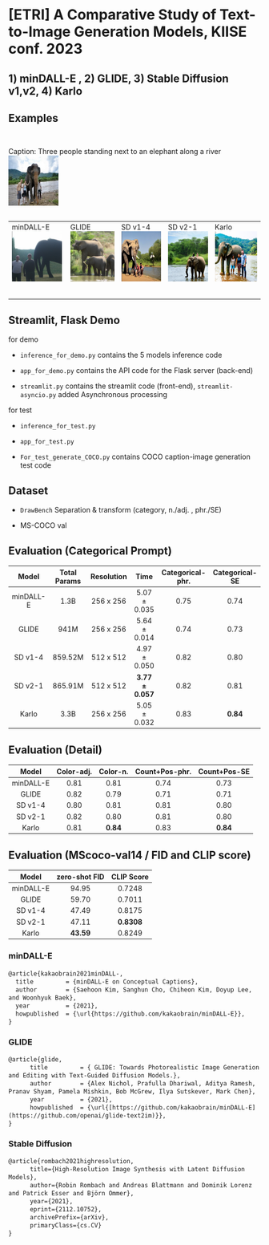 # [ETRI] A Comparative Study of Text-to-Image Generation Models, KIISE conf. 2023 

## 1) minDALL-E , 2) GLIDE, 3) Stable Diffusion v1,v2, 4) Karlo

## Examples
<table>
  <table>
  <tr>
    <table> <tr>  Caption: Three people standing next to an elephant along a river </tr> <tr> <img src="image/MScoco_1.png" width="100" height="100"> </tr> </table>
  </tr>
  </table>
  <table>
  <tr>
    <td width="150">
        <table> <tr> minDALL-E </tr> <tr> <img src="image/minDALL-E_1.png" width="100" height="100"> </tr> </table>
    </td>
    <td width="150"> 
        <table> <tr> GLIDE </tr> <tr> <img src="image/GLIDE_1.png" width="100" height="100"> </tr> </table>
    </td>
    <td width="150">
       <table> <tr> SD v1-4 </tr> <tr> <img src="image/SDv1-4_1.png" width="100" height="100"> </tr> </table>
    </td>
    <td width="150"> 
        <table> <tr> SD v2-1 </tr> <tr> <img src="image/SDv2-1_1.png" width="100" height="100"> </tr> </table>
    </td>
    <td width="150">
      <table> <tr> Karlo </tr> <tr> <img src="image/karlo_1.png" width="100" height="100"> </tr> </table>
    </td>
  </tr>
  </table>
</table>

## Streamlit, Flask Demo
for demo

* `inference_for_demo.py` contains the 5 models inference code

* `app_for_demo.py` contains the API code for the Flask server (back-end)

* `streamlit.py` contains the streamlit code (front-end), `streamlit-asyncio.py` added Asynchronous processing

for test

* `inference_for_test.py`

* `app_for_test.py`

* `For_test_generate_COCO.py` contains COCO caption-image generation test code

## Dataset
*  `DrawBench` Separation & transform (category, n./adj. , phr./SE)

*  MS-COCO val 


## Evaluation (Categorical Prompt)
| Model      | Total Params | Resolution   |      Time       |  Categorical-phr. | Categorical-SE |
|:----------:|:------------:|:------------:|:---------------:|:-----------------:|:--------------:|
| minDALL-E  |     1.3B     |  256 x 256   |   5.07 ± 0.035  |        0.75       |      0.74      |
| GLIDE      |     941M     |  256 x 256   |   5.64 ± 0.014  |        0.74       |      0.73      | 
| SD v1-4    |    859.52M   |  512 x 512   |   4.97 ± 0.050  |        0.82       |      0.80      | 
| SD v2-1    |    865.91M   |  512 x 512   |**3.77 ± 0.057** |        0.82       |      0.81      |
| Karlo      |     3.3B     |  256 x 256   |   5.05 ± 0.032  |        0.83       |    **0.84**    |


## Evaluation (Detail)
| Model      |  Color-adj.  | Color-n. |  Count+Pos-phr. | Count+Pos-SE |
|:----------:|:------------:|:--------:|:---------------:|:------------:|
| minDALL-E  |     0.81     |   0.81   |      0.74       |     0.73     |
| GLIDE      |     0.82     |   0.79   |      0.71       |     0.71     |
| SD v1-4    |     0.80     |   0.81   |      0.81       |     0.80     |
| SD v2-1    |     0.82     |   0.80   |      0.81       |     0.80     |
| Karlo      |     0.81     | **0.84** |      0.83       |   **0.84**   |



## Evaluation (MScoco-val14 / FID and CLIP score)
| Model      | zero-shot FID | CLIP Score  | 
|:----------:|:------------:|:------------:|
| minDALL-E  |     94.95    |    0.7248    |
| GLIDE      |     59.70    |    0.7011    |
| SD v1-4    |     47.49    |    0.8175    |
| SD v2-1    |     47.11    |  **0.8308**  |
| Karlo      |   **43.59**  |    0.8249    |





### minDALL-E
<div class="snippet-clipboard-content notranslate position-relative overflow-auto" data-snippet-clipboard-copy-content="@article{kakaobrain2021minDALL-E,
 title         = {minDALL-E on Conceptual Captions},
  author        = {Saehoon Kim, Sanghun Cho, Chiheon Kim, Doyup Lee, and Woonhyuk Baek},
  year          = {2021},
  howpublished  = {\url{https://github.com/kakaobrain/minDALL-E}},
}"><pre class="notranslate"><code>@article{kakaobrain2021minDALL-,
  title         = {minDALL-E on Conceptual Captions},
  author        = {Saehoon Kim, Sanghun Cho, Chiheon Kim, Doyup Lee, and Woonhyuk Baek},
  year          = {2021},
  howpublished  = {\url{https://github.com/kakaobrain/minDALL-E}},
}
</code></pre></div>

### GLIDE
<div class="snippet-clipboard-content notranslate position-relative overflow-auto" data-snippet-clipboard-copy-content="@article{glide,
      title         = { GLIDE: Towards Photorealistic Image Generation and Editing with Text-Guided Diffusion Models.},
      author        = {Alex Nichol, Prafulla Dhariwal, Aditya Ramesh, Pranav Shyam, Pamela Mishkin, Bob McGrew, Ilya Sutskever, Mark Chen},
      year          = {2021},
      howpublished  = {\url{[https://github.com/kakaobrain/minDALL-E](https://github.com/openai/glide-text2im)}},
}
}"><pre class="notranslate"><code>@article{glide,
      title         = { GLIDE: Towards Photorealistic Image Generation and Editing with Text-Guided Diffusion Models.},
      author        = {Alex Nichol, Prafulla Dhariwal, Aditya Ramesh, Pranav Shyam, Pamela Mishkin, Bob McGrew, Ilya Sutskever, Mark Chen},
      year          = {2021},
      howpublished  = {\url{[https://github.com/kakaobrain/minDALL-E](https://github.com/openai/glide-text2im)}},
}
</code></pre></div>

### Stable Diffusion
<div class="snippet-clipboard-content notranslate position-relative overflow-auto" data-snippet-clipboard-copy-content="@article{rombach2021highresolution,
      title={High-Resolution Image Synthesis with Latent Diffusion Models}, 
      author={Robin Rombach and Andreas Blattmann and Dominik Lorenz and Patrick Esser and Björn Ommer},
      year={2021},
      eprint={2112.10752},
      archivePrefix={arXiv},
      primaryClass={cs.CV}
}"><pre class="notranslate"><code>@article{rombach2021highresolution,
      title={High-Resolution Image Synthesis with Latent Diffusion Models}, 
      author={Robin Rombach and Andreas Blattmann and Dominik Lorenz and Patrick Esser and Björn Ommer},
      year={2021},
      eprint={2112.10752},
      archivePrefix={arXiv},
      primaryClass={cs.CV}
}
</code></pre></div>
